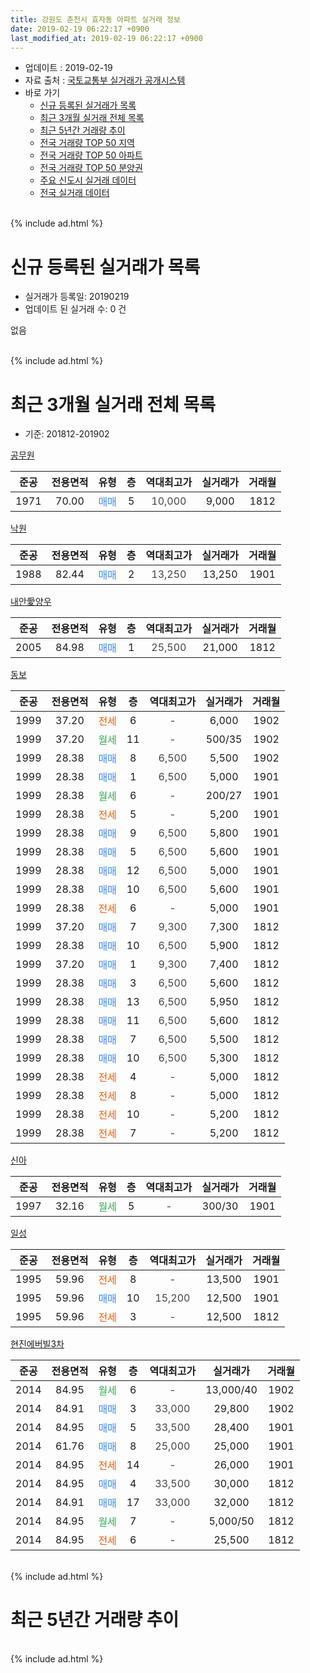 ```yaml
---
title: 강원도 춘천시 효자동 아파트 실거래 정보
date: 2019-02-19 06:22:17 +0900
last_modified_at: 2019-02-19 06:22:17 +0900
---
```


* 업데이트 : 2019-02-19
* 자료 출처 : [국토교통부 실거래가 공개시스템](http://rt.molit.go.kr)
* 바로 가기
    * [신규 등록된 실거래가 목록](#신규-등록된-실거래가-목록)
    * [최근 3개월 실거래 전체 목록](#최근-3개월-실거래-전체-목록)
    * [최근 5년간 거래량 추이](#최근-5년간-거래량-추이)
    * [전국 거래량 TOP 50 지역](https://inasie.github.io/apt-trade-info/최근-3개월-전국에서-가장-거래가-많이-발생한-지역)
    * [전국 거래량 TOP 50 아파트](https://inasie.github.io/apt-trade-info/최근-3개월-전국에서-가장-거래가-많이-발생한-아파트)
    * [전국 거래량 TOP 50 분양권](https://inasie.github.io/apt-trade-info/최근-3개월-전국에서-가장-거래가-많이-발생한-분양권)
    * [주요 신도시 실거래 데이터](https://inasie.github.io/apt-trade-info/주요-신도시)
    * [전국 실거래 데이터](https://inasie.github.io/apt-trade-info/전국)
<br>
{% include ad.html %}
<br>

# 신규 등록된 실거래가 목록
* 실거래가 등록일: 20190219
* 업데이트 된 실거래 수: 0 건

없음

<br>
{% include ad.html %}
<br>

# 최근 3개월 실거래 전체 목록
* 기준: 201812-201902


[공무원](https://search.naver.com/search.naver?query=%EA%B0%95%EC%9B%90%EB%8F%84+%EC%B6%98%EC%B2%9C%EC%8B%9C+%ED%9A%A8%EC%9E%90%EB%8F%99+%EA%B3%B5%EB%AC%B4%EC%9B%90)

|준공|전용면적|유형|층|역대최고가|실거래가|거래월|
|:---:|:---:|:---:|:---:|:---:|:---:|:---:|
|1971|70.00|<span style="color:#4285f3">매매</span>|5|<span style="color:#444444">10,000</span>|9,000|1812|

[낙원](https://search.naver.com/search.naver?query=%EA%B0%95%EC%9B%90%EB%8F%84+%EC%B6%98%EC%B2%9C%EC%8B%9C+%ED%9A%A8%EC%9E%90%EB%8F%99+%EB%82%99%EC%9B%90)

|준공|전용면적|유형|층|역대최고가|실거래가|거래월|
|:---:|:---:|:---:|:---:|:---:|:---:|:---:|
|1988|82.44|<span style="color:#4285f3">매매</span>|2|<span style="color:#444444">13,250</span>|13,250|1901|

[내안愛양우](https://search.naver.com/search.naver?query=%EA%B0%95%EC%9B%90%EB%8F%84+%EC%B6%98%EC%B2%9C%EC%8B%9C+%ED%9A%A8%EC%9E%90%EB%8F%99+%EB%82%B4%EC%95%88%E6%84%9B%EC%96%91%EC%9A%B0)

|준공|전용면적|유형|층|역대최고가|실거래가|거래월|
|:---:|:---:|:---:|:---:|:---:|:---:|:---:|
|2005|84.98|<span style="color:#4285f3">매매</span>|1|<span style="color:#444444">25,500</span>|21,000|1812|

[동보](https://search.naver.com/search.naver?query=%EA%B0%95%EC%9B%90%EB%8F%84+%EC%B6%98%EC%B2%9C%EC%8B%9C+%ED%9A%A8%EC%9E%90%EB%8F%99+%EB%8F%99%EB%B3%B4)

|준공|전용면적|유형|층|역대최고가|실거래가|거래월|
|:---:|:---:|:---:|:---:|:---:|:---:|:---:|
|1999|37.20|<span style="color:#ff5a00">전세</span>|6|<span style="color:#444444">-</span>|6,000|1902|
|1999|37.20|<span style="color:#34a853">월세</span>|11|<span style="color:#444444">-</span>|500/35|1902|
|1999|28.38|<span style="color:#4285f3">매매</span>|8|<span style="color:#444444">6,500</span>|5,500|1902|
|1999|28.38|<span style="color:#4285f3">매매</span>|1|<span style="color:#444444">6,500</span>|5,000|1901|
|1999|28.38|<span style="color:#34a853">월세</span>|6|<span style="color:#444444">-</span>|200/27|1901|
|1999|28.38|<span style="color:#ff5a00">전세</span>|5|<span style="color:#444444">-</span>|5,200|1901|
|1999|28.38|<span style="color:#4285f3">매매</span>|9|<span style="color:#444444">6,500</span>|5,800|1901|
|1999|28.38|<span style="color:#4285f3">매매</span>|5|<span style="color:#444444">6,500</span>|5,600|1901|
|1999|28.38|<span style="color:#4285f3">매매</span>|12|<span style="color:#444444">6,500</span>|5,000|1901|
|1999|28.38|<span style="color:#4285f3">매매</span>|10|<span style="color:#444444">6,500</span>|5,600|1901|
|1999|28.38|<span style="color:#ff5a00">전세</span>|6|<span style="color:#444444">-</span>|5,000|1901|
|1999|37.20|<span style="color:#4285f3">매매</span>|7|<span style="color:#444444">9,300</span>|7,300|1812|
|1999|28.38|<span style="color:#4285f3">매매</span>|10|<span style="color:#444444">6,500</span>|5,900|1812|
|1999|37.20|<span style="color:#4285f3">매매</span>|1|<span style="color:#444444">9,300</span>|7,400|1812|
|1999|28.38|<span style="color:#4285f3">매매</span>|3|<span style="color:#444444">6,500</span>|5,600|1812|
|1999|28.38|<span style="color:#4285f3">매매</span>|13|<span style="color:#444444">6,500</span>|5,950|1812|
|1999|28.38|<span style="color:#4285f3">매매</span>|11|<span style="color:#444444">6,500</span>|5,600|1812|
|1999|28.38|<span style="color:#4285f3">매매</span>|7|<span style="color:#444444">6,500</span>|5,500|1812|
|1999|28.38|<span style="color:#4285f3">매매</span>|10|<span style="color:#444444">6,500</span>|5,300|1812|
|1999|28.38|<span style="color:#ff5a00">전세</span>|4|<span style="color:#444444">-</span>|5,000|1812|
|1999|28.38|<span style="color:#ff5a00">전세</span>|8|<span style="color:#444444">-</span>|5,000|1812|
|1999|28.38|<span style="color:#ff5a00">전세</span>|10|<span style="color:#444444">-</span>|5,200|1812|
|1999|28.38|<span style="color:#ff5a00">전세</span>|7|<span style="color:#444444">-</span>|5,200|1812|

[신아](https://search.naver.com/search.naver?query=%EA%B0%95%EC%9B%90%EB%8F%84+%EC%B6%98%EC%B2%9C%EC%8B%9C+%ED%9A%A8%EC%9E%90%EB%8F%99+%EC%8B%A0%EC%95%84)

|준공|전용면적|유형|층|역대최고가|실거래가|거래월|
|:---:|:---:|:---:|:---:|:---:|:---:|:---:|
|1997|32.16|<span style="color:#34a853">월세</span>|5|<span style="color:#444444">-</span>|300/30|1901|

[일성](https://search.naver.com/search.naver?query=%EA%B0%95%EC%9B%90%EB%8F%84+%EC%B6%98%EC%B2%9C%EC%8B%9C+%ED%9A%A8%EC%9E%90%EB%8F%99+%EC%9D%BC%EC%84%B1)

|준공|전용면적|유형|층|역대최고가|실거래가|거래월|
|:---:|:---:|:---:|:---:|:---:|:---:|:---:|
|1995|59.96|<span style="color:#ff5a00">전세</span>|8|<span style="color:#444444">-</span>|13,500|1901|
|1995|59.96|<span style="color:#4285f3">매매</span>|10|<span style="color:#444444">15,200</span>|12,500|1901|
|1995|59.96|<span style="color:#ff5a00">전세</span>|3|<span style="color:#444444">-</span>|12,500|1812|

[현진에버빌3차](https://search.naver.com/search.naver?query=%EA%B0%95%EC%9B%90%EB%8F%84+%EC%B6%98%EC%B2%9C%EC%8B%9C+%ED%9A%A8%EC%9E%90%EB%8F%99+%ED%98%84%EC%A7%84%EC%97%90%EB%B2%84%EB%B9%8C3%EC%B0%A8)

|준공|전용면적|유형|층|역대최고가|실거래가|거래월|
|:---:|:---:|:---:|:---:|:---:|:---:|:---:|
|2014|84.95|<span style="color:#34a853">월세</span>|6|<span style="color:#444444">-</span>|13,000/40|1902|
|2014|84.91|<span style="color:#4285f3">매매</span>|3|<span style="color:#444444">33,000</span>|29,800|1902|
|2014|84.95|<span style="color:#4285f3">매매</span>|5|<span style="color:#444444">33,500</span>|28,400|1901|
|2014|61.76|<span style="color:#4285f3">매매</span>|8|<span style="color:#444444">25,000</span>|25,000|1901|
|2014|84.95|<span style="color:#ff5a00">전세</span>|14|<span style="color:#444444">-</span>|26,000|1901|
|2014|84.95|<span style="color:#4285f3">매매</span>|4|<span style="color:#444444">33,500</span>|30,000|1812|
|2014|84.91|<span style="color:#4285f3">매매</span>|17|<span style="color:#444444">33,000</span>|32,000|1812|
|2014|84.95|<span style="color:#34a853">월세</span>|7|<span style="color:#444444">-</span>|5,000/50|1812|
|2014|84.95|<span style="color:#ff5a00">전세</span>|6|<span style="color:#444444">-</span>|25,500|1812|


<br>
{% include ad.html %}
<br>

# 최근 5년간 거래량 추이


<div style="width:100%;">
    <canvas id="deal_progress" height="200"></canvas>
</div>

<script>
new Chart(document.getElementById("deal_progress"), {
    type: 'line',
    data: {
        labels: ['201402','201403','201404','201405','201406','201407','201408','201409','201410','201411','201412','201501','201502','201503','201504','201505','201506','201507','201508','201509','201510','201511','201512','201601','201602','201603','201604','201605','201606','201607','201608','201609','201610','201611','201612','201701','201702','201703','201704','201705','201706','201707','201708','201709','201710','201711','201712','201801','201802','201803','201804','201805','201806','201807','201808','201809','201810','201811','201812','201901','201902'],
        datasets: [{
            label: '매매',
            pointRadius: 1,
            data: [12, 16, 4, 12, 14, 11, 14, 12, 22, 13, 22, 26, 14, 22, 22, 19, 18, 12, 16, 12, 25, 21, 17, 21, 12, 14, 18, 8, 18, 13, 24, 19, 9, 14, 21, 18, 16, 15, 12, 14, 10, 7, 9, 7, 11, 12, 7, 14, 14, 16, 9, 5, 6, 8, 4, 6, 11, 4, 12, 9, 2],
            borderColor: "rgba(255, 201, 14, 1)",
            backgroundColor: "rgba(255, 201, 14, 0.5)",
            fill: false,
            lineTension: 0
        },{
            label: '전월세',
            pointRadius: 1,
            data: [12, 6, 4, 6, 6, 7, 8, 11, 32, 22, 20, 16, 9, 7, 5, 2, 7, 7, 6, 4, 5, 6, 5, 8, 6, 5, 6, 6, 3, 3, 9, 12, 10, 9, 5, 13, 17, 3, 6, 10, 7, 7, 6, 3, 4, 6, 9, 9, 8, 7, 3, 5, 5, 6, 2, 10, 10, 12, 7, 6, 3],
            borderColor: "rgba(0, 141, 185, 1)",
            backgroundColor: "rgba(0, 141, 185, 0.5)",
            fill: false,
            lineTension: 0
        }
        ]
    },
    options: {
        responsive: true,
        title: {
            display: false
        },
        tooltips: {
            mode: 'index',
            intersect: false
        },
        hover: {
            mode: 'nearest',
            intersect: true
        },
        scales: {
            xAxes: [{
                display: true,
                scaleLabel: {
                    display: true,
                    labelString: '년/월'
                }
            }],
            yAxes: [{
                display: true,
                ticks: {
                    suggestedMin: 0,
                },
                scaleLabel: {
                    display: true,
                    labelString: '실거래 수'
                }
            }]
        }
    }
});

</script>


<br>
{% include ad.html %}
<br>

